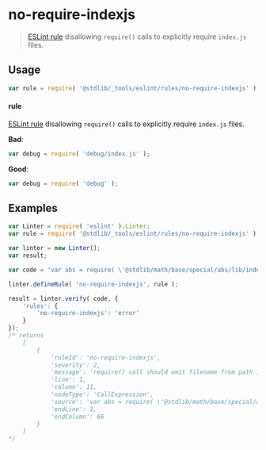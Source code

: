 <!--

@license Apache-2.0

Copyright (c) 2018 The Stdlib Authors.

Licensed under the Apache License, Version 2.0 (the "License");
you may not use this file except in compliance with the License.
You may obtain a copy of the License at

   http://www.apache.org/licenses/LICENSE-2.0

Unless required by applicable law or agreed to in writing, software
distributed under the License is distributed on an "AS IS" BASIS,
WITHOUT WARRANTIES OR CONDITIONS OF ANY KIND, either express or implied.
See the License for the specific language governing permissions and
limitations under the License.

-->

# no-require-indexjs

> [ESLint rule][eslint-rules] disallowing `require()` calls to explicitly require `index.js` files.

<section class="intro">

</section>

<!-- /.intro -->

<section class="usage">

## Usage

```javascript
var rule = require( '@stdlib/_tools/eslint/rules/no-require-indexjs' );
```

#### rule

[ESLint rule][eslint-rules] disallowing `require()` calls to explicitly require `index.js` files.

**Bad**:

<!-- run-disable -->

<!-- eslint-disable stdlib/no-require-indexjs -->

```javascript
var debug = require( 'debug/index.js' );
```

**Good**:

``` javascript 
var debug = require( 'debug' );
```

</section>

<!-- /.usage -->

<section class="examples">

## Examples

<!-- eslint no-undef: "error" -->

```javascript
var Linter = require( 'eslint' ).Linter;
var rule = require( '@stdlib/_tools/eslint/rules/no-require-indexjs' );

var linter = new Linter();
var result;

var code = 'var abs = require( \'@stdlib/math/base/special/abs/lib/index.js\' );';

linter.defineRule( 'no-require-indexjs', rule );

result = linter.verify( code, {
    'rules': {
        'no-require-indexjs': 'error'
    }
});
/* returns
    [
        {
            'ruleId': 'no-require-indexjs',
            'severity': 2,
            'message': 'require() call should omit filename from path if equal to `index.js`',
            'line': 1,
            'column': 11,
            'nodeType': 'CallExpression',
            'source': 'var abs = require( \'@stdlib/math/base/special/abs/lib/index.js\' );',
            'endLine': 1,
            'endColumn': 66
        }
    ]
*/
```

</section>

<!-- /.examples -->

<section class="links">

[eslint-rules]: https://eslint.org/docs/developer-guide/working-with-rules

</section>

<!-- /.links -->
